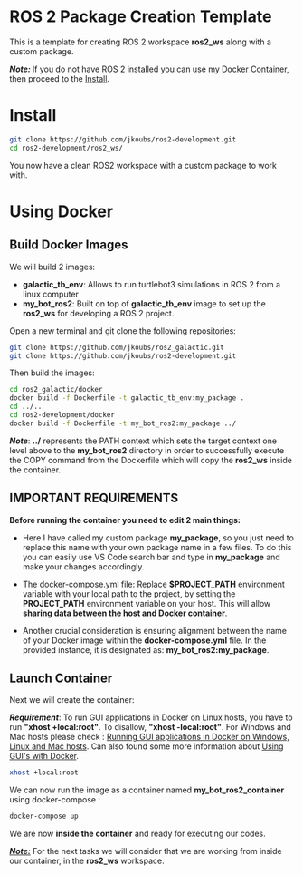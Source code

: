 # ROS 2 Package Creation Template


This is a template for creating ROS 2 workspace **ros2_ws** along with a custom package.

**<em>Note: </em>** If you do not have ROS 2 installed you can use my [Docker Container](#using-docker), then proceed to the [Install](#install).

# Install

```bash
git clone https://github.com/jkoubs/ros2-development.git
cd ros2-development/ros2_ws/
```
You now have a clean ROS2 workspace with a custom package to work with.

# Using Docker
## Build Docker Images

We will build 2 images:
- <strong>galactic_tb_env</strong>: Allows to run turtlebot3 simulations in ROS 2 from a linux computer
- <strong>my_bot_ros2</strong>: Built on top of <strong>galactic_tb_env</strong> image to set up the **ros2_ws** for developing a ROS 2 project.

Open a new terminal and git clone the following repositories:

```bash
git clone https://github.com/jkoubs/ros2_galactic.git
git clone https://github.com/jkoubs/ros2-development.git
```
Then build the images:

```bash
cd ros2_galactic/docker
docker build -f Dockerfile -t galactic_tb_env:my_package .
cd ../..
cd ros2-development/docker
docker build -f Dockerfile -t my_bot_ros2:my_package ../
```
<strong><em>Note</em></strong>: <strong>../</strong> represents the PATH context which sets the target context one level above to the <strong>my_bot_ros2</strong> directory in order to successfully execute the COPY command from the Dockerfile which will copy the <strong>ros2_ws</strong> inside the container.

## IMPORTANT REQUIREMENTS

**Before running the container you need to edit 2 main things:**

* Here I have called my custom package **my_package**, so you just need to replace this name with your own package name in a few files. To do this you can easily use VS Code search bar and type in **my_package** and make your changes accordingly.

* The docker-compose.yml file: Replace **$PROJECT_PATH** environment variable with your local path to the project, by setting the **PROJECT_PATH** environment variable on your host. This will allow **sharing data between the host and Docker container**.

* Another crucial consideration is ensuring alignment between the name of your Docker image within the **docker-compose.yml** file. In the provided instance, it is designated as: **my_bot_ros2:my_package**.

## Launch Container

Next we will create the container:

<strong><em>Requirement</em></strong>: To run GUI applications in Docker on Linux hosts, you have to run <strong>"xhost +local:root"</strong>. To disallow, <strong>"xhost -local:root"</strong>. For Windows and Mac hosts please check : [Running GUI applications in Docker on Windows, Linux and Mac hosts](https://cuneyt.aliustaoglu.biz/en/running-gui-applications-in-docker-on-windows-linux-mac-hosts/). Can also found some more information about [Using GUI's with Docker](http://wiki.ros.org/docker/Tutorials/GUI).

```bash
xhost +local:root
```

We can now run the image as a container named <strong>my_bot_ros2_container</strong> using docker-compose :

```bash
docker-compose up
```

We are now <strong>inside the container</strong> and ready for executing our codes.

<u><strong><em>Note:</em></strong></u> For the next tasks we will consider that we are working from inside our container, in the <strong>ros2_ws</strong> workspace.
